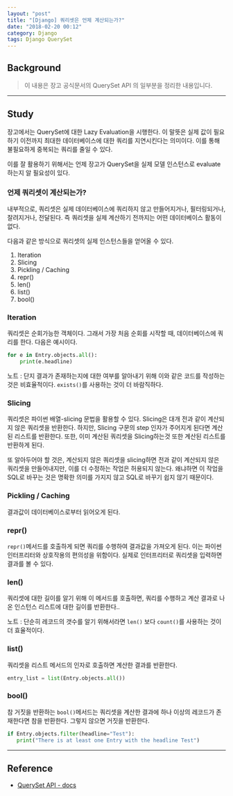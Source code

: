 ```yaml
---
layout: "post"
title: "[Django] 쿼리셋은 언제 계산되는가?"
date: "2018-02-20 00:12"
category: Django
tags: Django QuerySet
---
```


## Background
> 이 내용은 장고 공식문서의 QuerySet API 의 일부분을 정리한 내용입니다.

---
## Study
장고에서는 QuerySet에 대한 Lazy Evaluation을 시행한다. 이 말뜻은 실제 값이 필요하기 이전까지 최대한 데이터베이스에 대한 쿼리를 지연시킨다는 의미이다. 이를 통해 불필요하게 중복되는 쿼리를 줄일 수 있다.

이를 잘 활용하기 위해서는 언제 장고가 QuerySet을 실제 모델 인스턴스로 evaluate 하는지 알 필요성이 있다.

### 언제 쿼리셋이 계산되는가?

내부적으로, 쿼리셋은 실제 데이터베이스에 쿼리하지 않고 만들어지거나, 필터링되거나, 잘려지거나, 전달된다. 즉 쿼리셋을 실제 계산하기 전까지는 어떤 데이터베이스 활동이 없다.

다음과 같은 방식으로 쿼리셋의 실제 인스턴스들을 얻어올 수 있다.

1. Iteration   
2. Slicing
3. Pickling / Caching
4. repr()
5. len()
6. list()
7. bool()

### Iteration
쿼리셋은 순회가능한 객체이다. 그래서 가장 처음 순회를 시작할 때, 데이터베이스에 쿼리를 한다. 다음은 예시이다.

```python
for e in Entry.objects.all():
    print(e.headline)
```

노트 : 단지 결과가 존재하는지에 대한 여부를 알아내기 위해 이와 같은 코드를 작성하는 것은 비효율적이다. `exists()`를 사용하는 것이 더 바람직하다.

### Slicing
쿼리셋은 파이썬 배열-slicing 문법을 활용할 수 있다. Slicing은 대개 전과 같이 계산되지 않은 쿼리셋을 반환한다. 하지만, Slicing 구문의 step 인자가 주어지게 된다면 계산된 리스트를 반환한다. 또한, 이미 계산된 쿼리셋을 Slicing하는것 또한 계산된 리스트를 반환하게 된다.

또 알아두어야 할 것은, 계산되지 않은 쿼리셋을 slicing하면 전과 같이 계산되지 않은 쿼리셋을 만들어내지만, 이를 더 수정하는 작업은 허용되지 않는다. 왜냐하면 이 작업을 SQL로 바꾸는 것은 명확한 의미를 가지지 않고 SQL로 바꾸기 쉽지 않기 때문이다.

### Pickling / Caching


결과값이 데이터베이스로부터 읽어오게 된다.

### repr()


`repr()`메서드를 호출하게 되면 쿼리를 수행하여 결과값을 가져오게 된다. 이는 파이썬 인터프리터와 상호작용의 편의성을 위함이다. 실제로 인터프리터로 쿼리셋을 입력하면 결과를 볼 수 있다.

### len()


쿼리셋에 대한 길이를 알기 위해 이 메서드를 호출하면, 쿼리를 수행하고 계산 결과로 나온 인스턴스 리스트에 대한 길이를 반환한다..

노트 : 단순히 레코드의 갯수를 알기 위해서라면 `len()` 보다 `count()`를 사용하는 것이 더 효율적이다.

### list()


쿼리셋을 리스트 메서드의 인자로 호출하면 계산한 결과를 반환한다.

```python
entry_list = list(Entry.objects.all())
```

### bool()


참 거짓을 반환하는 `bool()`메서드는 쿼리셋을 계산한 결과에 하나 이상의 레코드가 존재한다면 참을 반환한다. 그렇지 않으면 거짓을 반환한다.

```python
if Entry.objects.filter(headline="Test"):
   print("There is at least one Entry with the headline Test")
```

---
## Reference
* [QuerySet API - docs](https://docs.djangoproject.com/en/2.0/ref/models/querysets/)
